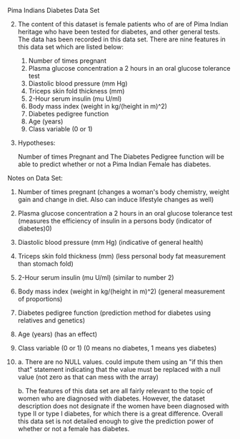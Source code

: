 Pima Indians Diabetes Data Set

2. The content of this dataset is female patients who of are of 
Pima Indian heritage who have been tested for diabetes, and other
general tests. The data has been recorded in this data set. 
There are nine features in this data set which are listed below:

   1. Number of times pregnant
   2. Plasma glucose concentration a 2 hours in an oral glucose tolerance test
   3. Diastolic blood pressure (mm Hg)
   4. Triceps skin fold thickness (mm)
   5. 2-Hour serum insulin (mu U/ml)
   6. Body mass index (weight in kg/(height in m)^2)
   7. Diabetes pedigree function
   8. Age (years)
   9. Class variable (0 or 1) 
   
3.  Hypotheses:
	
	Number of times Pregnant and The Diabetes Pedigree function will be able to 
	predict whether or not a Pima Indian Female has diabetes. 

Notes on Data Set:
   1. Number of times pregnant (changes a woman's body chemistry, weight gain 
   and change in diet. Also can induce lifestyle changes as well)
   2. Plasma glucose concentration a 2 hours in an oral glucose tolerance test
   (measures the efficiency of insulin in a persons body (indicator of diabetes)0)
   3. Diastolic blood pressure (mm Hg) (indicative of general health)
   4. Triceps skin fold thickness (mm) (less personal body fat measurement than stomach fold)
   5. 2-Hour serum insulin (mu U/ml) (similar to number 2)
   6. Body mass index (weight in kg/(height in m)^2) (general measurement of proportions)
   7. Diabetes pedigree function (prediction method for diabetes using relatives and genetics)
   8. Age (years) (has an effect)
   9. Class variable (0 or 1) (0 means no diabetes, 1 means yes diabetes)
   
4. a. There are no NULL values. could impute them using an "if this then that" statement 
	indicating that the value must be replaced with a null value (not zero as that can mess with the array)
	
	b. The features of this data set are all fairly relevant to the 
	topic of women who are diagnosed with diabetes. However, the 
	dataset description does not designate if the women have been 
	diagnosed with type II or type I diabetes, for which there is
	a great difference. Overall this data set is not detailed enough
	to give the prediction power of whether or not a female has diabetes.